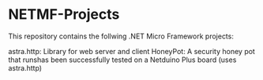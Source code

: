 NETMF-Projects
==============

This repository contains the follwing .NET Micro Framework projects:

astra.http: Library for web server and client
HoneyPot: A security honey pot that runshas been successfully tested on a Netduino Plus board (uses astra.http)


